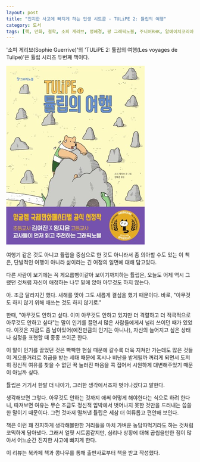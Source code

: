 ```yaml
---
layout: post
title: "진지한 사고에 빠지게 하는 인생 시트콤 - TULiPE 2: 튤립의 여행"
category: 도서
tags: [책, 만화, 철학, 소피 게리브, 정혜경, 팡 그래픽노블, 주니어RHK, 알에이치코리아, 북카페 책과 콩나무, 서평]
---
```


'소피 게리브(Sophie Guerrive)'의
'TULiPE 2: 튤립의 여행(Les voyages de Tulipe)'은
튤립 시리즈 두번째 책이다.

![표지](/images/tulipe-2-les-voyages-de-tulipe-comic-book-h480.jpg)

여행기 같은 것도 아니고 튤립을 중심으로 한 것도 아니라서 좀 의아할 수도 있는 이 책은,
단발적인 여행이 아니라
삶이라는 긴 여정의 일면에 대해 담고있다.

다른 사람이 보기에는 꼭 게으름뱅이같아 보이기까지하는 튤립은,
오늘도 어제 역시 그랬던 것처럼
자신이 애정하는 나무 밑에 앉아 아무것도 하지 않는다.

아. 조금 달라지긴 했다.
새해를 맞아 그도 새롭게 결심을 했기 때문이다.
바로, "아무것도 하지 않기 위해 애쓰는 것도 하지 않기로."

한때, "아무것도 안하고 싶다. 이미 아무것도 안하고 있지만 더 격렬하고 더 적극적으로 아무것도 안하고 싶다"는 말이
인기를 끌면서 많은 사람들에게서 널리 쓰이던 때가 있었다.
이것은 지금도 좀 남아있어(예전만큼의 인기는 아니나),
자신의 늘어지고 싶은 상태나 심정을 표현할 때 종종 쓰이곤 한다.

이 말이 인기를 끌었던 것은
빡빡한 현실 때문에 갈수록 더욱 지쳐만 가는데도
많은 것들이 게으름거리로 취급을 받는 세태 때문에
혹시나 비난을 받게될까 꺼리게 되면서
도저히 정신적 여유를 찾을 수 없던 꾹 눌러진 마음을
콕 집어서 시원하게 대변해주었기 때문이 아닐까 싶다.

튤립은 거기서 한발 더 나아가,
그러한 생각에서조차 벗어나겠다고 말한다.

생각해보면 그렇다.
아무것도 안하는 것까지 애써 어떻게 해야한다는 식으로 하려 한다니,
따져보면 여유는 무슨 조금도 정신적 압박에서 벗어나지 못한 것만을 드러내는
씁쓸한 말이기 때문이다.
그런 것마저 떨쳐낸 튤립은 세삼 더 여류롭고 편안해 보인다.

책은 이런 꽤 진지하게 생각해볼만한 거리들을
마치 가벼운 농담따먹기라도 하는 것처럼 코믹하게 담아냈다.
그래서 얼핏 시트콤같지만,
심리나 상황에 대해 곱씹을만한 점이 많아서
어느순간 진지한 사고에 빠지게 한다.



<div class="im im-info">
이 리뷰는 북카페 책과 콩나무를 통해 출판사로부터 책을 받고 작성했다.
</div>
